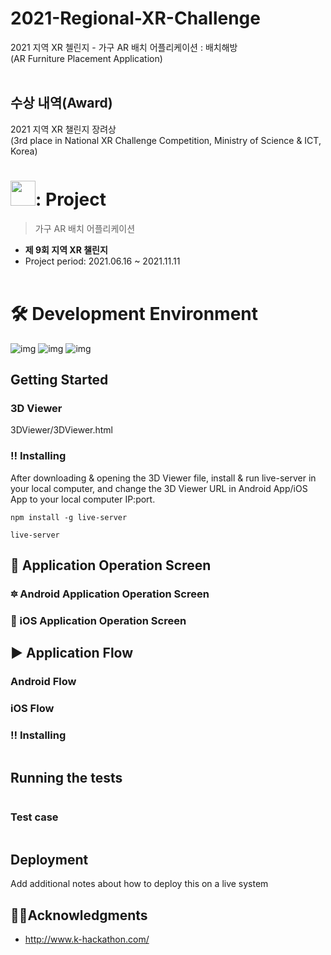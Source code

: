 # 2021-Regional-XR-Challenge
2021 지역 XR 첼린지 - 가구 AR 배치 어플리케이션 : 배치해방
<br>(AR Furniture Placement Application)<br><br>

## 수상 내역(Award)
2021 지역 XR 챌린지 장려상
<br>(3rd place in National XR Challenge Competition, Ministry of Science & ICT, Korea)


# <img src="https://kuku-keke.com/wp-content/uploads/2020/05/2707_4.png" height="40"/>: Project

> 가구 AR 배치 어플리케이션

- **제 9회 지역 XR 챌린지**
- Project period: 2021.06.16 ~ 2021.11.11<br><br>

# 🛠 Development Environment

![img](https://img.shields.io/badge/JavaScript-ES6-brightgreen)
![img](https://img.shields.io/badge/Swift-5.5-green)
![img](https://img.shields.io/badge/Xcode-12.5-yellowgreen)


## Getting Started 
### 3D Viewer
3DViewer/3DViewer.html<br>

### ‼ Installing 
After downloading & opening the 3D Viewer file, install & run live-server in your local computer, and change the 3D Viewer URL in Android App/iOS App to your local computer IP:port.

```
npm install -g live-server
```
```
live-server
```

## 📱 Application Operation Screen
### 🔯 Android Application Operation Screen


### 🍎 iOS Application Operation Screen




## ▶ Application Flow
### Android Flow

### iOS Flow





### ‼ Installing 

```

```

## Running the tests 



```

```

### Test case

```

```

## Deployment 

Add additional notes about how to deploy this on a live system 




## 🤝🏻Acknowledgments

* http://www.k-hackathon.com/
